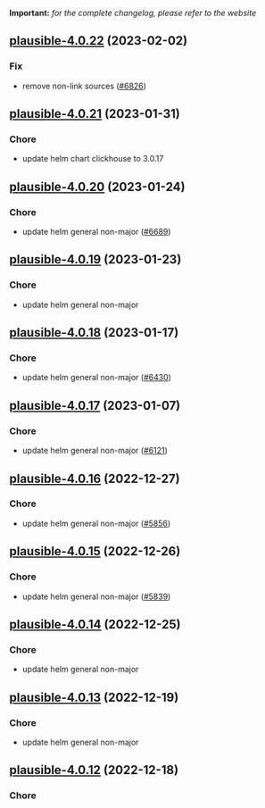 **Important:**
*for the complete changelog, please refer to the website*




## [plausible-4.0.22](https://github.com/truecharts/charts/compare/plausible-4.0.21...plausible-4.0.22) (2023-02-02)

### Fix

- remove non-link sources ([#6826](https://github.com/truecharts/charts/issues/6826))
  
  


## [plausible-4.0.21](https://github.com/truecharts/charts/compare/plausible-4.0.20...plausible-4.0.21) (2023-01-31)

### Chore

- update helm chart clickhouse to 3.0.17
  
  


## [plausible-4.0.20](https://github.com/truecharts/charts/compare/plausible-4.0.19...plausible-4.0.20) (2023-01-24)

### Chore

- update helm general non-major ([#6689](https://github.com/truecharts/charts/issues/6689))
  
  


## [plausible-4.0.19](https://github.com/truecharts/charts/compare/plausible-4.0.18...plausible-4.0.19) (2023-01-23)

### Chore

- update helm general non-major
  
  


## [plausible-4.0.18](https://github.com/truecharts/charts/compare/plausible-4.0.17...plausible-4.0.18) (2023-01-17)

### Chore

- update helm general non-major ([#6430](https://github.com/truecharts/charts/issues/6430))
  
  


## [plausible-4.0.17](https://github.com/truecharts/charts/compare/plausible-4.0.16...plausible-4.0.17) (2023-01-07)

### Chore

- update helm general non-major ([#6121](https://github.com/truecharts/charts/issues/6121))
  
  


## [plausible-4.0.16](https://github.com/truecharts/charts/compare/plausible-4.0.15...plausible-4.0.16) (2022-12-27)

### Chore

- update helm general non-major ([#5856](https://github.com/truecharts/charts/issues/5856))
  
  


## [plausible-4.0.15](https://github.com/truecharts/charts/compare/plausible-4.0.14...plausible-4.0.15) (2022-12-26)

### Chore

- update helm general non-major ([#5839](https://github.com/truecharts/charts/issues/5839))
  
  


## [plausible-4.0.14](https://github.com/truecharts/charts/compare/plausible-4.0.13...plausible-4.0.14) (2022-12-25)

### Chore

- update helm general non-major
  
  


## [plausible-4.0.13](https://github.com/truecharts/charts/compare/plausible-4.0.12...plausible-4.0.13) (2022-12-19)

### Chore

- update helm general non-major
  
  


## [plausible-4.0.12](https://github.com/truecharts/charts/compare/plausible-4.0.11...plausible-4.0.12) (2022-12-18)

### Chore

